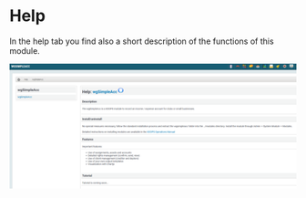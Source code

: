 # Help

In the help tab you find also a short description of the functions of this module.

![Help](../../.gitbook/assets/en/admin_help.png)

